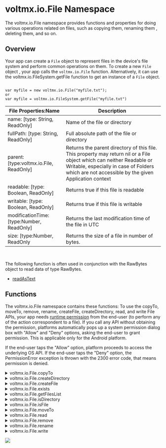 
voltmx.io.File Namespace
======================

The voltmx.io.File namespace provides functions and properties for doing various operations related on files, such as copying them, renaming them , deleting them, and so on.

Overview
--------

Your app can create a `File` object to represent files in the device's file system and perform common operations on them. To create a new `File` object , your app calls the `voltmx.io.File` function. Alternatively, it can use the voltmx.io.FileSystem.getFile function to get an instance of a `File` object.

```

var myfile = new voltmx.io.File("myfile.txt");  
or  
var myfile = voltmx.io.FileSystem.getFile("myfile.txt")
```  

  
| File Properties:Name | Description |
| --- | --- |
| name: \[type: String, ReadOnly\] | Name of the file or directory |
| fullPath: \[type: String, ReadOnly\] | Full absolute path of the file or directory |
| parent: \[type:voltmx.io.File, ReadOnly\] | Returns the parent directory of this file. This property may return nil or a File object which can neither Readable or Writable, especially in case of Folders which are not accessible by the given Application context |
| readable: \[type: Boolean, ReadOnly\] | Returns true if this file is readable |
| writable: \[type: Boolean, ReadOnly\] | Returns true if this file is writable |
| modificationTime: \[type:Number, ReadOnly\] | Returns the last modification time of the file in UTC |
| size: \[type:Number, ReadOnly | Returns the size of a file in number of bytes. |

 

The following function is often used in conjunction with the RawBytes object to read data of type RawBytes.

*   [readAsText](voltmx.types_objects_rawbytes.md#readAsText)

Functions
---------

The voltmx.io.File namespace contains these functions: To use the copyTo, moveTo, remove, rename, createFile, createDirectory, read, and write File APIs, your app needs [runtime permission](runtime_permissions.md) from the end-user (to perform any of the action correspondent to a file). If you call any API without obtaining the permission, platforms automatically pops up a system permission dialog box with "Allow" and "Deny" options, asking the end-user to grant permission. This is applicable only for the Android platform.

If the end-user taps the "Allow" option, platform proceeds to access the underlying OS API. If the end-user taps the "Deny" option, the PermissionError exception is thrown with the 2300 error code, that means permission is denied.


<details close markdown="block"><summary>voltmx.io.File.copyTo</summary>

copyTo API copies a file to the given destination path.

### Syntax

```

voltmx.io.File.copyTo(String path, String newName)
```

### Input Parameters

| Parameter | Description |
| --- | --- |
| Path | path to the destination directory. |
| newName (optional) | New name of the file/directory. Defaults to current name if unspecified. |

### Example

```

var mainLoc = voltmx.io.FileSystem.getDataDirectoryPath();
var copyToLoc = mainLoc + constants.FILE_PATH_SEPARATOR + "myDir1";
var newFile = new voltmx.io.File(origFileLoc).copyTo(copyToLoc, "NewNameForCopy.txt");

```

### Return Values

VoltMX.io.File returns a handle to the File object pointing to the destination file, if successful. If failure, then returns null.

### Exceptions

None

### Platform Availability

Available for iOS, Android, and Windows platforms.

* * *

</details>
<details close markdown="block"><summary>voltmx.io.File.createDirectory</summary>

The createDirectory API creates a directory on the file system represented by this file object.

### Syntax

```

voltmx.io.File.createDirectory()
```

### Input Parameters

None

### Example

```

var mainLoc = voltmx.io.FileSystem.getDataDirectoryPath();
var dirLoc = mainLoc + constants.FILE_PATH_SEPARATOR + "myDir1";
var myDir = new voltmx.io.File(dirLoc).createDirectory();

```

### Return Values

Boolean – true if the creation of directory is successful. False if directory already exists or could not be created.

### Exceptions

None

### Platform Availability

Available for iOS, Android, and Windows platforms.

* * *

</details>
<details close markdown="block"><summary>voltmx.io.File.createFile</summary>

The createFile API creates a file on the file system represented by this file object.

### Syntax

```

voltmx.io.File.createFile()
```

### Input Parameters

None

### Example

```

var mainLoc = voltmx.io.FileSystem.getDataDirectoryPath();
var fileLoc = mainLoc + constants.FILE_PATH_SEPARATOR + "myFileToCopy.txt";
var myFile = new voltmx.io.File(fileLoc).createFile();

```

### Return Values

Boolean – true if the creation of file is successful. False if file already exists or could not be created.

### Exceptions

None

### Platform Availability

Available for iOS, Android, and Windows platforms.

* * *

</details>
<details close markdown="block"><summary>voltmx.io.File.exists</summary>

The exist API checks, if the file or directory exists on the file system represented by this file object.

### Syntax

```

voltmx.io.File.exists()
```

### Input Parameters

None

### Example

```

var copiedFileLoc = mainLoc + constants.FILE_PATH_SEPARATOR +
    "myDir1" + constants.FILE_PATH_SEPARATOR +
    "NewNameForCopy.txt";
if (new voltmx.io.File(copiedFileLoc).exists()) {
    voltmx.print("copy of file was successful");
} else {
    voltmx.print("copy of file failed");
}
```

### Return Values

Boolean – true if the file or directory exists on file system.

### Exceptions

None

### Platform Availability

Available for iOS, Android, and Windows platforms.

* * *

</details>
<details close markdown="block"><summary>voltmx.io.File.getFilesList</summary>

The getFilesList API returns voltmx.io.FileList object representing the files and directories available under this file object directory.

### Syntax

```

voltmx.io.File.getFilesList()
```

### Input Parameters

None

### Example

```

var mainLoc = voltmx.io.FileSystem.getDataDirectoryPath();
var myDirLoc = mainLoc + constants.FILE_PATH_SEPARATOR + "myDir416";
var myDirName = new voltmx.io.File(myDirLoc);
var createDir = myDirName.createDirectory();
var fileListLoc = mainLoc + constants.FILE_PATH_SEPARATOR + "myDir416";
var filesList = new voltmx.io.File(fileListLoc).getFilesList();
if (filesList.length === 0) {
    voltmx.print("getFilesList successful for zero files");
} else {
    voltmx.print("getFilesList failed for zero files");
}
```

### Return Values

voltmx.io.FileList – FileList object or null if this File is not identified as a directory.

### Exceptions

None

### Platform Availability

Available for iOS, Android, and Windows platforms.

* * *

</details>
<details close markdown="block"><summary>voltmx.io.File.isDirectory</summary>

The isDirectory API checks, if this object represents a directory file on the file system.

### Syntax

```

voltmx.io.File.isDirectory()
```

### Input Parameters

None

### Example

```

var mainLoc = voltmx.io.FileSystem.getDataDirectoryPath();
var dirLoc = mainLoc + constants.FILE_PATH_SEPARATOR + "myDir765";
var myDir = new voltmx.io.File(dirLoc);
try {
    var isDirec = new voltmx.io.File(dirLoc).isDirectory();
    if (isDirec) {
        voltmx.print("isDirectory True for nonExistent Directory");
    }
} catch (err) {
    voltmx.print("isDirec doesn't work over nonExistent directory");
}
```

### Return Values

Boolean – true, if this file object represents a directory, false otherwise.

### Exceptions

None

### Platform Availability

Available for iOS, Android, and Windows platforms.

* * *

</details>
<details close markdown="block"><summary>voltmx.io.File.isFile</summary>

The isFile API checks, if this object represents a typical file on the file system but not a directory.

### Syntax

```

voltmx.io.File.isFile()
```

### Input Parameters

None

### Example

```

var mainLoc = voltmx.io.FileSystem.getDataDirectoryPath();
var myFileLoc = mainLoc + constants.FILE_PATH_SEPARATOR + "myFile244.txt";
var myFileName = new voltmx.io.File(myFileLoc);
try {
    var isFileThere = new voltmx.io.File(myFileLoc).isFile();
    if (isFileThere) {
        voltmx.print("isFile true for nonExistent File");
    } else {
        voltmx.print("isFile false for nonExistent File");
    }
} catch (err) {
    voltmx.print("isFile doesn't work on non-existent files");
}
```

### Return Values

Boolean – true if this file object represents a file, false otherwise.

### Exceptions

None

### Platform Availability

Available for iOS, Android, and Windows platforms.

* * *

</details>
<details close markdown="block"><summary>voltmx.io.File.moveTo</summary>

The moveTo API moves a file to the given destination path.

### Syntax

```

voltmx.io.File.moveTo(String path, String newname)
```

### Input Parameters

| Parameter | Description |
| --- | --- |
| Path | path to the destination directory. |
| newName (optional) | New name of the file/directory. Defaults to current name, if unspecified. |

### Example

```

var mainLoc = voltmx.io.FileSystem.getDataDirectoryPath();
var dirLoc = mainLoc + constants.FILE_PATH_SEPARATOR + "myDir25";
var myDir = new voltmx.io.File(dirLoc).createDirectory();
var fileLoc = mainLoc + constants.FILE_PATH_SEPARATOR + "myFileToMove25.txt";
var myFile = new voltmx.io.File(fileLoc).createFile();
var newFile = new voltmx.io.File(fileLoc).moveTo(mainLoc);
if (newFile !== null) {
    voltmx.print("moving to same loc with same name was successful");
} else {
    voltmx.print(" can't move to same loc with same name");
}
```

### Return Values

VoltMX.io.File – returns a handle to File object pointing to destination file on success. Returns null on failure.

### Exceptions

None

### Platform Availability

Available to iOS, Android, and Windows platforms.

* * *

</details>
<details close markdown="block"><summary>voltmx.io.File.read</summary>

The read API returns the voltmx.types.RawBytes of this file.

### Syntax

```

voltmx.io.File.read()
```

### Input Parameters

None

### Example

```

var mainLoc = voltmx.io.FileSystem.getDataDirectoryPath();
var myFileLoc = mainLoc + constants.FILE_PATH_SEPARATOR + "myFile313.txt";
var myFileName = new voltmx.io.File(myFileLoc);
try {
    var reading = new voltmx.io.File(myFileLoc).read();
    voltmx.print(reading);
    if (reading === null) {
        voltmx.print("null is coming from reading i.e can't be done");
    } else {
        voltmx.print("reading can be done on NonExistentFile");
    }
} catch (err) {
    voltmx.print("can't try read on nonExistent File causes Error");
}
```

### Return Values

voltmx.types.RawBytes – rawbytes representing the content of the file.Returns null in case of non existent file.

### Exceptions

None

### Platform Availability

Available for iOS, Android, and Windows platforms.

> **_Note:_** RawBytes will hold a handle of File object that it represents. The file content is not actually loaded into memory.

* * *

</details>
<details close markdown="block"><summary>voltmx.io.File.remove</summary>

The remove API deletes a file or a directory.

### Syntax

```

remove(boolean, deleteRecursive)
```

### Input Parameters

| Parameter | Description |
| --- | --- |
| boolean | By default, this is false.True - deletes the folder and all its content recursively.False - if the directory is empty it shall be removed. |
| deleteRecursive (optional) | Ignored in case of a file. |

### Example

```

var mainLoc = voltmx.io.FileSystem.getDataDirectoryPath();
var myFileLoc = mainLoc + constants.FILE_PATH_SEPARATOR + "myFileToMove12.txt";
var myFile = new voltmx.io.File(myFileLoc);
myFile.createFile();
myFile.remove(true);
if (new voltmx.io.File(myFileLoc).exists()) {
    voltmx.print("removing file failed");
} else {
    voltmx.print("removing file was successful");
}
```

### Return Values

None

### Exceptions

None

### Platform Availability

Available for iOS, Android, and Windows platforms.

* * *

</details>
<details close markdown="block"><summary>voltmx.io.File.rename</summary>

The rename API renames a file or a directory.

### Syntax

```

voltmx.io.File.rename(String newname)
```

### Input Parameters

| Parameter | Description |
| --- | --- |
| newname | new name for a file or a directory. |

### Example

```

var mainLoc = voltmx.io.FileSystem.getDataDirectoryPath();
var myFileLoc = mainLoc + constants.FILE_PATH_SEPARATOR + "myFileToReName7578.txt";
var myFile = new voltmx.io.File(myFileLoc).createFile();
var newFile = new voltmx.io.File(myFileLoc).rename("myFileToReName7577");
if (newFile) {
    voltmx.print("renaming file with name successfull with extension");
} else {
    voltmx.print("renaming file failed for name without Extension");
}
```

### Return Values

Boolean – If successful, then boolean value is true,. Boolean value is false, if invalid file name or if the destination is a different directory than the current file.

### Exceptions

None

### Platform Availability

Available for iOS, Android, and Windows platforms.

* * *

</details>
<details close markdown="block"><summary>voltmx.io.File.write</summary>

The write API writes the given content into the file.

### Syntax

```

voltmx.io.File.write(rawbytes/string, append)
```

### Input Parameters

| Parameter | Description |
| --- | --- |
| Rawbytes/string | data to write of type text string or voltmx.types.RawBytes |
| Append (optional) | true to append the data. Default is false, that means overrides the content. |

### Example

```

var mainLoc = voltmx.io.FileSystem.getDataDirectoryPath();
var myFileLoc = mainLoc + constants.FILE_PATH_SEPARATOR + "myFile376.txt";
var myFileName = new voltmx.io.File(myFileLoc).createFile();
try {
    var writing = new voltmx.io.File(myFileLoc).write("How are you?");
    if (writing !== null) {
        voltmx.print("writing can be done on Non Existing Files");
    } else {
        voltmx.print("writing on nonExisting file returns null");
    }
} catch (err) {
    voltmx.print("can't try write on NonExistingFile, causes Error");
}
```

### Return Values

Boolean – true if success, false otherwise.

### Exceptions

None

### Platform Availability

Available for iOS, Android, and Windows platforms.

* * *
</details>

![](resources/prettify/onload.png)
